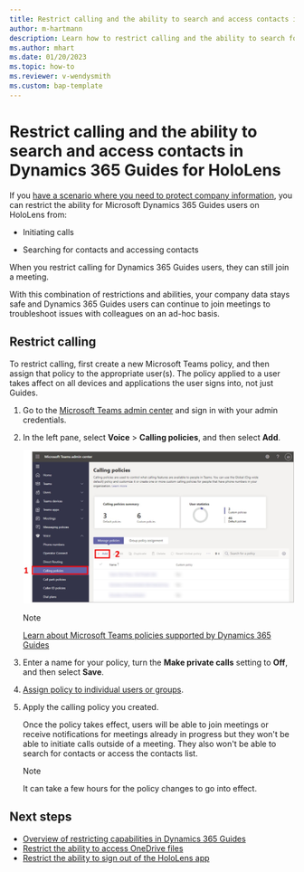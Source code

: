 ```yaml
---
title: Restrict calling and the ability to search and access contacts in Dynamics 365 Guides for HoloLens
author: m-hartmann
description: Learn how to restrict calling and the ability to search for contacts and access contacts in Microsoft Dynamics 365 Guides.
ms.author: mhart
ms.date: 01/20/2023
ms.topic: how-to
ms.reviewer: v-wendysmith
ms.custom: bap-template
---
```


# Restrict calling and the ability to search and access contacts in Dynamics 365 Guides for HoloLens

If you [have a scenario where you need to protect company information](restricted-mode-overview.md), you can restrict the ability for Microsoft Dynamics 365 Guides users on HoloLens from:

- Initiating calls

- Searching for contacts and accessing contacts

When you restrict calling for Dynamics 365 Guides users, they can still join a meeting.

With this combination of restrictions and abilities, your company data stays safe and Dynamics 365 Guides users can continue to join meetings to troubleshoot issues with colleagues on an ad-hoc basis.

## Restrict calling

To restrict calling, first create a new Microsoft Teams policy, and then assign that policy to the appropriate user(s). The policy applied to a user takes affect on all devices and applications the user signs into, not just Guides.

1. Go to the [Microsoft Teams admin center](https://admin.teams.microsoft.com) and sign in with your admin credentials.

1. In the left pane, select **Voice** > **Calling policies**, and then select **Add**.

    ![Screenshot of Microsoft Teams admin center with Calling policies command and Add button highlighted.](media/restricted-mode-calling-add-policy.jpg "Screenshot of Microsoft Teams admin center with Calling policies command and Add button highlighted")

    > [!NOTE]
    > [Learn about Microsoft Teams policies supported by Dynamics 365 Guides](/dynamics365/mixed-reality/remote-assist/teams-policies)

1. Enter a name for your policy, turn the **Make private calls** setting to **Off**, and then select **Save**.

1. [Assign policy to individual users or groups](/microsoftteams/assign-policies-users-and-groups).

1. Apply the calling policy you created.

   Once the policy takes effect, users will be able to join meetings or receive notifications for meetings already in progress but they won't be able to initiate calls outside of a meeting. They also won't be able to search for contacts or access the contacts list.

    > [!NOTE]
    > It can take a few hours for the policy changes to go into effect.

## Next steps

- [Overview of restricting capabilities in Dynamics 365 Guides](restricted-mode-overview.md)
- [Restrict the ability to access OneDrive files](restricted-mode-files.md)
- [Restrict the ability to sign out of the HoloLens app](restricted-mode-signout.md)
